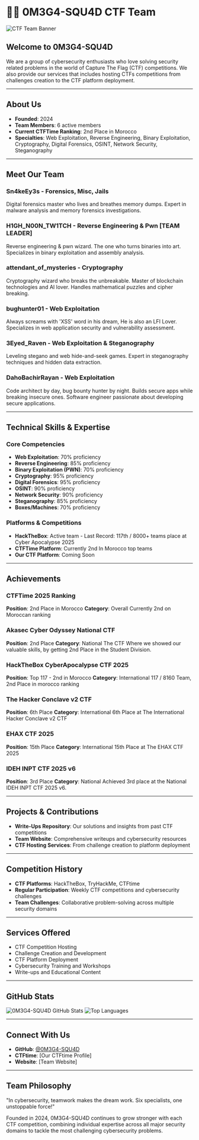 # 🏴‍☠️ 0M3G4-SQU4D CTF Team

![CTF Team Banner](OS.gif)

## Welcome to 0M3G4-SQU4D
We are a group of cybersecurity enthusiasts who love solving security related problems in the world of Capture The Flag (CTF) competitions. We also provide our services that includes hosting CTFs competitions from challenges creation to the CTF platform deployment.

---

## About Us
- **Founded**: 2024
- **Team Members**: 6 active members
- **Current CTFTime Ranking**: 2nd Place in Morocco
- **Specialties**: Web Exploitation, Reverse Engineering, Binary Exploitation, Cryptography, Digital Forensics, OSINT, Network Security, Steganography

---

## Meet Our Team

### Sn4keEy3s - Forensics, Misc, Jails
Digital forensics master who lives and breathes memory dumps. Expert in malware analysis and memory forensics investigations.

### H1GH_N00N_TW1TCH - Reverse Engineering & Pwn [TEAM LEADER]
Reverse engineering & pwn wizard. The one who turns binaries into art. Specializes in binary exploitation and assembly analysis.

### attendant_of_mysteries - Cryptography
Cryptography wizard who breaks the unbreakable. Master of blockchain technologies and AI lover. Handles mathematical puzzles and cipher breaking.

### bughunter01 - Web Exploitation
Always screams with 'XSS' word in his dream, He is also an LFI Lover. Specializes in web application security and vulnerability assessment.

### 3Eyed_Raven - Web Exploitation & Steganography
Leveling stegano and web hide-and-seek games. Expert in steganography techniques and hidden data extraction.

### DahoBachirRayan - Web Exploitation
Code architect by day, bug bounty hunter by night. Builds secure apps while breaking insecure ones. Software engineer passionate about developing secure applications.

---

## Technical Skills & Expertise

### Core Competencies
- **Web Exploitation**: 70% proficiency
- **Reverse Engineering**: 85% proficiency
- **Binary Exploitation (PWN)**: 70% proficiency
- **Cryptography**: 95% proficiency
- **Digital Forensics**: 95% proficiency
- **OSINT**: 90% proficiency
- **Network Security**: 90% proficiency
- **Steganography**: 85% proficiency
- **Boxes/Machines**: 70% proficiency

### Platforms & Competitions
- **HackTheBox**: Active team - Last Record: 117th / 8000+ teams place at Cyber Apocalypse 2025
- **CTFTime Platform**: Currently 2nd In Morocco top teams
- **Our CTF Platform**: Coming Soon

---

## Achievements

### CTFTime 2025 Ranking
**Position**: 2nd Place in Morocco
**Category**: Overall
Currently 2nd on Moroccan ranking

### Akasec Cyber Odyssey National CTF
**Position**: 2nd Place
**Category**: National
The CTF Where we showed our valuable skills, by getting 2nd Place in the Student Division.

### HackTheBox CyberApocalypse CTF 2025
**Position**: Top 117 - 2nd in Morocco
**Category**: International
117 / 8160 Team, 2nd Place in morocco ranking

### The Hacker Conclave v2 CTF
**Position**: 6th Place
**Category**: International
6th Place at The International Hacker Conclave v2 CTF

### EHAX CTF 2025
**Position**: 15th Place
**Category**: International
15th Place at The EHAX CTF 2025

### IDEH INPT CTF 2025 v6
**Position**: 3rd Place
**Category**: National
Achieved 3rd place at the National IDEH INPT CTF 2025 v6.

---

## Projects & Contributions
- **Write-Ups Repository**: Our solutions and insights from past CTF competitions
- **Team Website**: Comprehensive writeups and cybersecurity resources
- **CTF Hosting Services**: From challenge creation to platform deployment

---

## Competition History
- **CTF Platforms**: HackTheBox, TryHackMe, CTFtime
- **Regular Participation**: Weekly CTF competitions and cybersecurity challenges
- **Team Challenges**: Collaborative problem-solving across multiple security domains

---

## Services Offered
- CTF Competition Hosting
- Challenge Creation and Development
- CTF Platform Deployment
- Cybersecurity Training and Workshops
- Write-ups and Educational Content

---

## GitHub Stats
![0M3G4-SQU4D GitHub Stats](https://github-readme-stats.vercel.app/api?username=0M3G4-SQU4D&show_icons=true&theme=dark)
![Top Languages](https://github-readme-stats.vercel.app/api/top-langs/?username=0M3G4-SQU4D&layout=compact&theme=dark)

---

## Connect With Us
- **GitHub**: [@0M3G4-SQU4D](https://github.com/0M3G4-SQU4D)
- **CTFtime**: [Our CTFtime Profile]
- **Website**: [Team Website]

---

## Team Philosophy
"In cybersecurity, teamwork makes the dream work. Six specialists, one unstoppable force!"

Founded in 2024, 0M3G4-SQU4D continues to grow stronger with each CTF competition, combining individual expertise across all major security domains to tackle the most challenging cybersecurity problems.
